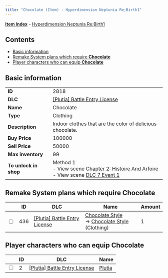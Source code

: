 ```yaml
---
title: "Chocolate (Item) - Hyperdimension Neptunia Re;Birth1"
---
```


[**Item Index**](/neptunia/rb1/item/index.html) - [Hyperdimension Neptunia Re;Birth1](/neptunia/rb1)

## Contents

- [Basic information](#basic-information)
- [Remake System plans which require **Chocolate**](#remake-system-plans-which-require-chocolate)
- [Player characters who can equip **Chocolate**](#player-characters-who-can-equip-chocolate)

## Basic information

|   |   |
| -- | -- |
| **ID** | 2818 |
| **DLC** | [[Plutia] Battle Entry License](/neptunia/rb1/dlc/7-plutia.html) |
| **Name** | Chocolate |
| **Type** | Clothing |
| **Description** | Indoor clothes that are the color of delicious chocolate. |
| **Buy Price** | 100000 |
| **Sell Price** | 50000 |
| **Max inventory** | 99 |
| **To unlock in shop** | Method 1<br />- View scene [Chapter 2: Histoire And Arfoire](/neptunia/rb1/scene/1-201-chapter-2-histoire-and-arfoire.html)<br />- View scene [DLC 7 Event 1](/neptunia/rb1/scene/7-5010-dlc-7-event-1.html) |

## Remake System plans which require **Chocolate**

|    | ID | DLC | Name | Amount |
| -- | -- | --- | ---- | ------ |
| <input type="checkbox" id="rb1-remake-7-436" class="trackbox" /> | 436 | [[Plutia] Battle Entry License](/neptunia/rb1/dlc/7-plutia.html) | [Chocolate Style](/neptunia/rb1/remake/7-436-chocolate-style.html)<br />→ [Chocolate Style](/neptunia/rb1/item/7-2821-chocolate-style.html) (Clothing) | 1 |

## Player characters who can equip **Chocolate**

|    | ID | DLC | Name |
| -- | -- | --- | ---- |
| <input type="checkbox" id="rb1-player-7-2" class="trackbox" /> | 2 | [[Plutia] Battle Entry License](/neptunia/rb1/dlc/7-plutia.html) | [Plutia](/neptunia/rb1/player/7-2-plutia.html) |